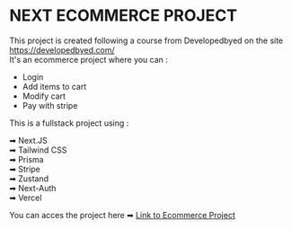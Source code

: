 # NEXT ECOMMERCE PROJECT

This project is created following a course from Developedbyed on the site https://developedbyed.com/ <br>
It's an ecommerce project where you can :
- Login
- Add items to cart
- Modify cart
- Pay with stripe

This is a fullstack project using :

➡ Next.JS <br>
➡ Tailwind CSS <br>
➡ Prisma <br>
➡ Stripe <br>
➡ Zustand <br>
➡ Next-Auth <br>
➡ Vercel <br>


You can acces the project here ➡ [Link to Ecommerce Project](https://next-ecommerce-molikuc.vercel.app/)
